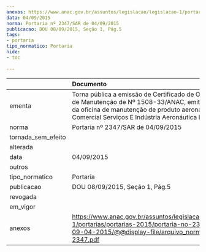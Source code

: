 ```yaml
---
anexos: https://www.anac.gov.br/assuntos/legislacao/legislacao-1/portarias/portarias-2015/portaria-no-2347-sar-de-09-04-2015/@@display-file/arquivo_norma/PA2015-2347.pdf
data: 04/09/2015
norma: Portaria nº 2347/SAR de 04/09/2015
publicacao: DOU 08/09/2015, Seção 1, Pág.5
tags:
- portaria
tipo_normatico: Portaria
hide: 
- toc 
 
---
```


|                    | Documento                                                                                                                                                                                                    |
|:-------------------|:-------------------------------------------------------------------------------------------------------------------------------------------------------------------------------------------------------------|
| ementa             | Torna pública a emissão de Certificado de Organização de Manutenção de Nº 1508-33/ANAC, emitido em favor da oficina de manutenção de produto aeronáutico RR Comercial Serviços E Indústria Aeronáutica Ltda. |
| norma              | Portaria nº 2347/SAR de 04/09/2015                                                                                                                                                                           |
| tornada_sem_efeito |                                                                                                                                                                                                              |
| alterada           |                                                                                                                                                                                                              |
| data               | 04/09/2015                                                                                                                                                                                                   |
| outros             |                                                                                                                                                                                                              |
| tipo_normatico     | Portaria                                                                                                                                                                                                     |
| publicacao         | DOU 08/09/2015, Seção 1, Pág.5                                                                                                                                                                               |
| revogada           |                                                                                                                                                                                                              |
| em_vigor           |                                                                                                                                                                                                              |
| anexos             | https://www.anac.gov.br/assuntos/legislacao/legislacao-1/portarias/portarias-2015/portaria-no-2347-sar-de-09-04-2015/@@display-file/arquivo_norma/PA2015-2347.pdf                                            |